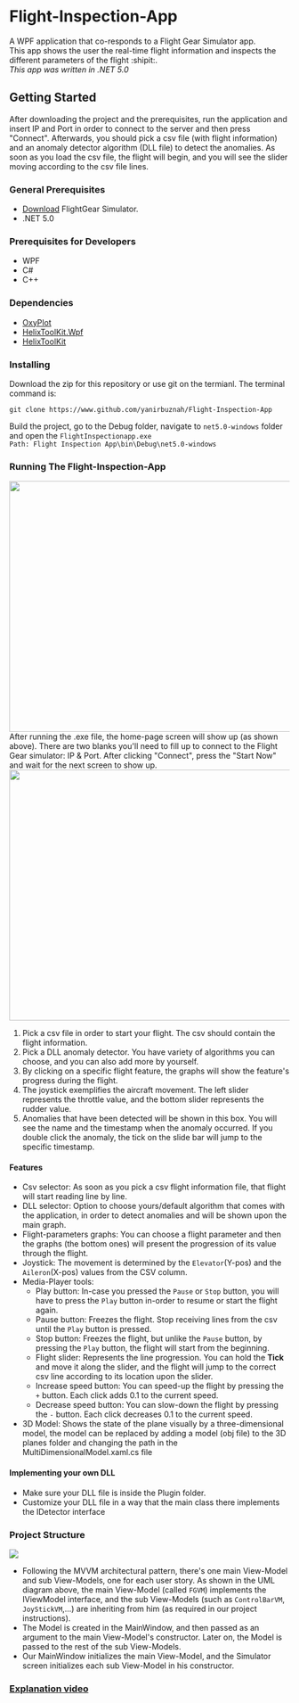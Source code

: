 # Flight-Inspection-App
A WPF application that co-responds to a Flight Gear Simulator app.</br>
This app shows the user the real-time flight information and inspects the different parameters of the flight :shipit:.</br> *This app was written in .NET 5.0*


## Getting Started
After downloading the project and the prerequisites, run the application and insert IP and Port in order to connect to the server and then press "Connect". Afterwards, you should pick a csv file (with flight information) and an anomaly detector algorithm (DLL file) to detect the anomalies. As soon as you load the csv file, the flight will begin, and you will see the slider moving according to the csv file lines.


### General Prerequisites

* [Download](https://www.flightgear.org) FlightGear Simulator.
* .NET 5.0
### Prerequisites for Developers
* WPF
* C#
* C++


### Dependencies

* [OxyPlot](https://oxyplot.readthedocs.io/en/latest/getting-started/hello-wpf-xaml.html)
* [HelixToolKit.Wpf](https://www.nuget.org/packages/HelixToolkit.Wpf/)
* [HelixToolKit](https://www.nuget.org/packages/HelixToolkit/)


### Installing
Download the zip for this repository or use git on the termianl. The terminal command is:
```
git clone https://www.github.com/yanirbuznah/Flight-Inspection-App
```
Build the project, go to the Debug folder, navigate to `net5.0-windows` folder and open the `FlightInspectionapp.exe`<br/>
```Path: Flight Inspection App\bin\Debug\net5.0-windows```


### Running The Flight-Inspection-App

<img src = "https://user-images.githubusercontent.com/56928005/114501619-ff45e280-9c32-11eb-9c75-fab44f9576ab.png" width="1050" height="450"></br>
After running the .exe file, the home-page screen will show up (as shown above).
There are two blanks you'll need to fill up to connect to the Flight Gear simulator: IP & Port.
After clicking "Connect", press the "Start Now" and wait for the next screen to show up.</br>
<img src="https://user-images.githubusercontent.com/56928005/114501645-0bca3b00-9c33-11eb-9c77-f9df4d203f3c.png" width="1050" height="450"></br>
1. Pick a csv file in order to start your flight. The csv should contain the flight information.
2. Pick a DLL anomaly detector. You have variety of algorithms you can choose, and you can also add more by yourself.
3. By clicking on a specific flight feature, the graphs will show the feature's progress during the flight.
4. The joystick exemplifies the aircraft movement. The left slider represents the throttle value, and the bottom slider represents the rudder value.
5. Anomalies that have been detected will be shown in this box. You will see the name and the timestamp when the anomaly occurred. If you double click the anomaly, the tick on the slide bar will jump to the specific timestamp.


#### Features

* Csv selector: As soon as you pick a csv flight information file, that flight will start reading line by line.
* DLL selector: Option to choose yours/default algorithm that comes with the application, in order to detect anomalies and will be shown upon the main graph.
* Flight-parameters graphs: You can choose a flight parameter and then the graphs (the bottom ones) will present the progression of its value through the flight.
* Joystick: The movement is determined by the `Elevator`(Y-pos) and the `Aileron`(X-pos) values from the CSV column.
* Media-Player tools:
  - Play button: In-case you pressed the `Pause` or `Stop` button, you will have to press the `Play` button in-order to resume or start the flight again.
  - Pause button: Freezes the flight. Stop receiving lines from the csv until the `Play` button is pressed.
  - Stop button: Freezes the flight, but unlike the `Pause` button, by pressing the `Play` button, the flight will start from the beginning.
  - Flight slider: Represents the line progression. You can hold the **Tick** and move it along the slider, and the flight will jump to the correct csv line according to its location upon the slider.
  - Increase speed button: You can speed-up the flight by pressing the `+` button. Each click adds 0.1 to the current speed.
  - Decrease speed button: You can slow-down the flight by pressing the `-` button. Each click decreases 0.1 to the current speed.
 * 3D Model: Shows the state of the plane visually by a three-dimensional model, the model can be replaced by adding a model (obj file) to the 3D planes folder and changing the path in the MultiDimensionalModel.xaml.cs file


#### Implementing your own DLL 

- Make sure your DLL file is inside the Plugin folder.
- Customize your DLL file in a way that the main class there implements the IDetector interface 


### Project Structure

<img src="https://github.com/yanirbuznah/Flight-Inspection-App/blob/master/UML%20photos/MVVM.jpg?raw=true">


- Following the MVVM architectural pattern, there's one main View-Model and sub View-Models, one for each user story.
  As shown in the UML diagram above, the main View-Model (called `FGVM`) implements the IViewModel interface, and the sub View-Models (such as `ControlBarVM`, `JoyStickVM`,...) are inheriting from him (as required in our project instructions).
- The Model is created in the MainWindow, and then passed as an argument to the main View-Model's constructor. Later on, the Model is passed to the rest of the sub View-Models.
- Our MainWindow initializes the main View-Model, and the Simulator screen initializes each sub View-Model in his constructor.
### [Explanation video](https://youtu.be/7ZFw2OHoFSc)
